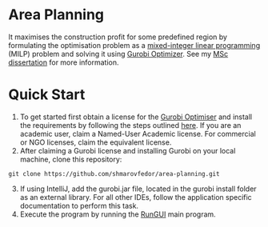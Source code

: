 # Area Planning

It maximises the construction profit for some predefined region by formulating the optimisation problem as a [mixed-integer linear programming](https://en.wikipedia.org/wiki/Linear_programming#Integer_unknowns) (MILP) problem and solving it using [Gurobi Optimizer](https://www.gurobi.com/). See my [MSc dissertation](https://shmarov.com/files/fedor-shmarov-msc-dissertation.pdf) for more information.

# Quick Start
1. To get started first obtain a license for the [Gurobi Optimiser](https://www.gurobi.com/) and install the requirements by following the steps outlined [here](https://support.gurobi.com/hc/en-us/articles/14799677517585-Getting-Started-with-Gurobi-Optimizer). If you are an academic user, claim a Named-User Academic license. For commercial or NGO licenses, claim the equivalent license.
2. After claiming a Gurobi license and installing Gurobi on your local machine, clone this repository:
```shell
git clone https://github.com/shmarovfedor/area-planning.git
```
3. If using IntelliJ, add the gurobi.jar file, located in the gurobi install folder as an external library. For all other IDEs, follow the application specific documentation to perform this task.
4. Execute the program by running the [RunGUI](src/shmarovfedor/areaplanning/graphics/use/RunGUI.java) main program.
